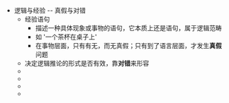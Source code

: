 - 逻辑与经验 -- 真假与对错
	- 经验语句
		- 描述一种具体现象或事物的语句，它本质上还是语句，属于逻辑范畴
		- 如 '一个茶杯在桌子上'
		- 在事物层面，只有有无，而无真假；只有到了语言层面，才发生**真假**问题
	- 决定逻辑推论的形式是否有效，靠**对错**来形容
	-
	-
	-
	-